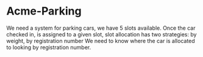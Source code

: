 # Acme-Parking
We need a system for parking cars, we have 5 slots available.
Once the car checked in,  is assigned to a given slot, slot allocation has two strategies:  by weight, by registration number
We need to know where the car is allocated to looking by registration number.